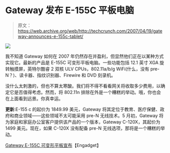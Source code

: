 # Gateway 发布 E-155C 平板电脑

> 原文：<https://web.archive.org/web/http://techcrunch.com/2007/04/19/gateway-announces-e-155c-tablet/>

![](img/5795b4412537ad7d5d7e2906b9a7d2da.png)

我不知道 Gateway 如何在 2007 年仍然存在并盈利，但显然他们正在以某种方式实现它。最新的产品是 E-155C 可变形平板电脑。一些功能包括 12.1 英寸 XGA 旋转触摸屏，英特尔酷睿 2 双核 ULV CPUs，802.11a/b/g WiFi(什么，没有 pre-N？)、读卡器、指纹识别器、Firewire 和 DVD 刻录机。

没什么太刺激的，但也不算太寒酸。我们将不得不看看网关将收取多少费用，以确定它是否值得考虑。然而，将 802.11n 排除在外是一个糟糕的举动。哦，你也会在上面看到远景。你真幸运。

**更新**:E-155 c 的起价为 1849.99 美元，Gateway 将其定位于教育、医疗保健、政府和商业领域——这些领域不太可能采用 pre-N 无线技术。5 月初，Gateway 将为家庭和家庭办公室客户提供该产品的一个版本，Gateway C-120X，其起价为 1499 美元。现在，如果 C-120X 没有配备 pre-N 无线选项，那将是一个糟糕的举动。

[Gateway E-155C 可变形平板宣布](https://web.archive.org/web/20150923042949/http://www.engadget.com/2007/04/19/gateway-e-155c-convertible-tablet-announced/)【Engadget】